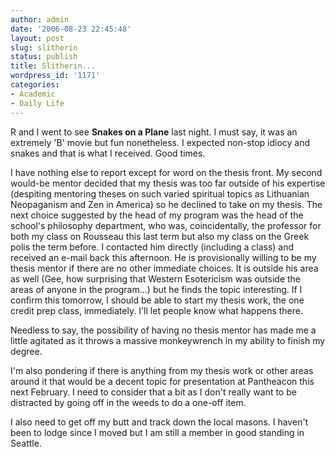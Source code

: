 ```yaml
---
author: admin
date: '2006-08-23 22:45:48'
layout: post
slug: slitherin
status: publish
title: Slitherin...
wordpress_id: '1171'
categories:
- Academic
- Daily Life
---
```

R and I went to see <strong>Snakes on a Plane</strong> last night. I must say, it was an extremely 'B' movie but fun nonetheless. I expected non-stop idiocy and snakes and that is what I received. Good times.

I have nothing else to report except for word on the thesis front. My second would-be mentor decided that my thesis was too far outside of his expertise (despiting mentoring theses on such varied spiritual topics as Lithuanian Neopaganism and Zen in America) so he declined to take on my thesis. The next choice suggested by the head of my program was the head of the school's philosophy department, who was, coincidentally, the professor for both my class on Rousseau this last term but also my class on the Greek polis the term before. I contacted him directly (including a class) and received an e-mail back this afternoon. He is provisionally willing to be my thesis mentor if there are no other immediate choices. It is outside his area as well (Gee, how surprising that Western Esotericism was outside the areas of anyone in the program...) but he finds the topic interesting. If I confirm this tomorrow, I should be able to start my thesis work, the one credit prep class, immediately. I'll let people know what happens there.

Needless to say, the possibility of having no thesis mentor has made me a little agitated as it throws a massive monkeywrench in my ability to finish my degree.

I'm also pondering if there is anything from my thesis work or other areas around it that would be a decent topic for presentation at Pantheacon this next February. I need to consider that a bit as I don't really want to be distracted by going off in the weeds to do a one-off item.

I also need to get off my butt and track down the local masons. I haven't been to lodge since I moved but I am still a member in good standing in Seattle.

